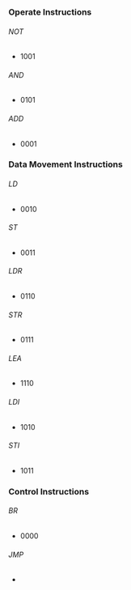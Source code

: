 ### Operate Instructions
###### NOT
- 1001
###### AND
- 0101
###### ADD
- 0001
### Data Movement Instructions
###### LD
- 0010
###### ST
- 0011
###### LDR
- 0110
###### STR
- 0111
###### LEA
- 1110
###### LDI
- 1010
###### STI
- 1011
### Control Instructions
###### BR
- 0000
###### JMP
- 